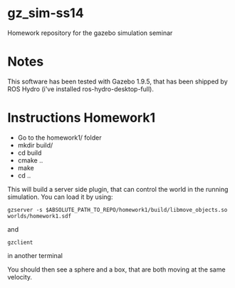 gz_sim-ss14
===========

Homework repository for the gazebo simulation seminar


Notes
=======
This software has been tested with Gazebo 1.9.5, that has been shipped by ROS Hydro (i've installed ros-hydro-desktop-full).

Instructions Homework1
====
- Go to the homework1/ folder
- mkdir build/
- cd build
- cmake ..
- make
- cd ..

This will build a server side plugin, that can control the world in the running simulation. You can load it by using:

```
gzserver -s $ABSOLUTE_PATH_TO_REPO/homework1/build/libmove_objects.so worlds/homework1.sdf
```
and 
```
gzclient
```
in another terminal

You should then see a sphere and a box, that are both moving at the same velocity.

